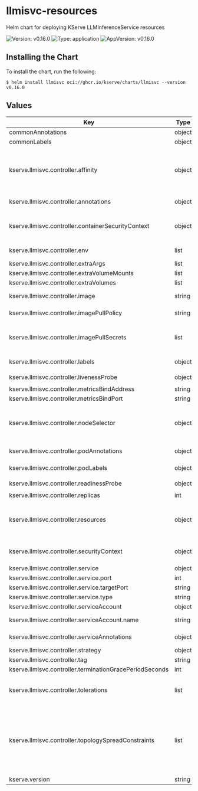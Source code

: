 # llmisvc-resources

Helm chart for deploying KServe LLMInferenceService resources

![Version: v0.16.0](https://img.shields.io/badge/Version-v0.16.0-informational?style=flat-square) ![Type: application](https://img.shields.io/badge/Type-application-informational?style=flat-square) ![AppVersion: v0.16.0](https://img.shields.io/badge/AppVersion-v0.16.0-informational?style=flat-square)

## Installing the Chart

To install the chart, run the following:

```console
$ helm install llmisvc oci://ghcr.io/kserve/charts/llmisvc --version v0.16.0
```

## Values

| Key | Type | Default | Description |
|-----|------|---------|-------------|
| commonAnnotations | object | `{}` | Common annotations to add to all resources |
| commonLabels | object | `{}` | Common labels to add to all resources |
| kserve.llmisvc.controller.affinity | object | `{}` | A Kubernetes Affinity, if required For more information, see [Affinity v1 core](https://kubernetes.io/docs/reference/generated/kubernetes-api/v1.27/#affinity-v1-core)  For example:   affinity:     nodeAffinity:      requiredDuringSchedulingIgnoredDuringExecution:        nodeSelectorTerms:        - matchExpressions:          - key: foo.bar.com/role            operator: In            values:            - master |
| kserve.llmisvc.controller.annotations | object | `{}` | Optional additional annotations to add to the controller deployment |
| kserve.llmisvc.controller.containerSecurityContext | object | `{"allowPrivilegeEscalation":false,"capabilities":{"drop":["ALL"]},"privileged":false,"readOnlyRootFilesystem":true,"runAsNonRoot":true,"runAsUser":1000,"seccompProfile":{"type":"RuntimeDefault"}}` | Container Security Context to be set on the controller component container For more information, see [Configure a Security Context for a Pod or Container](https://kubernetes.io/docs/tasks/configure-pod-container/security-context/) |
| kserve.llmisvc.controller.env | list | `[]` | Environment variables to be set on the controller container |
| kserve.llmisvc.controller.extraArgs | list | `[]` | Additional command line arguments |
| kserve.llmisvc.controller.extraVolumeMounts | list | `[]` | Additional volume mounts |
| kserve.llmisvc.controller.extraVolumes | list | `[]` | Additional volumes to be mounted |
| kserve.llmisvc.controller.image | string | `"kserve/llmisvc-controller"` | KServe LLM ISVC controller manager container image |
| kserve.llmisvc.controller.imagePullPolicy | string | `"IfNotPresent"` | Specifies when to pull controller image from registry |
| kserve.llmisvc.controller.imagePullSecrets | list | `[]` | Reference to one or more secrets to be used when pulling images For more information, see [Pull an Image from a Private Registry](https://kubernetes.io/docs/tasks/configure-pod-container/pull-image-private-registry/)  For example:  imagePullSecrets:    - name: "image-pull-secret" |
| kserve.llmisvc.controller.labels | object | `{}` | Optional additional labels to add to the controller deployment |
| kserve.llmisvc.controller.livenessProbe | object | `{"enabled":true,"failureThreshold":5,"httpGet":{"path":"/healthz","port":8081},"initialDelaySeconds":30,"periodSeconds":10,"timeoutSeconds":5}` | Liveness probe configuration |
| kserve.llmisvc.controller.metricsBindAddress | string | `"127.0.0.1"` | Metrics bind address |
| kserve.llmisvc.controller.metricsBindPort | string | `"8443"` | Metrics bind port |
| kserve.llmisvc.controller.nodeSelector | object | `{}` | The nodeSelector on Pods tells Kubernetes to schedule Pods on the nodes with matching labels For more information, see [Assigning Pods to Nodes](https://kubernetes.io/docs/concepts/scheduling-eviction/assign-pod-node/)  For example:   nodeSelector:     kubernetes.io/arch: amd64 |
| kserve.llmisvc.controller.podAnnotations | object | `{}` | Optional additional annotations to add to the controller Pods |
| kserve.llmisvc.controller.podLabels | object | `{}` | Optional additional labels to add to the controller Pods |
| kserve.llmisvc.controller.readinessProbe | object | `{"enabled":true,"failureThreshold":5,"httpGet":{"path":"/readyz","port":8081},"initialDelaySeconds":30,"periodSeconds":5,"timeoutSeconds":5}` | Readiness probe configuration |
| kserve.llmisvc.controller.replicas | int | `1` | Number of replicas for the controller deployment |
| kserve.llmisvc.controller.resources | object | `{"limits":{"cpu":"100m","memory":"300Mi"},"requests":{"cpu":"100m","memory":"300Mi"}}` | Resources to provide to the llmisvc controller pod  For example:  resources:    limits:      cpu: 100m      memory: 300Mi    requests:      cpu: 100m      memory: 300Mi  For more information, see [Resource Management for Pods and Containers](https://kubernetes.io/docs/concepts/configuration/manage-resources-containers/) |
| kserve.llmisvc.controller.securityContext | object | `{"runAsNonRoot":true,"seccompProfile":{"type":"RuntimeDefault"}}` | Pod Security Context For more information, see [Configure a Security Context for a Pod or Container](https://kubernetes.io/docs/tasks/configure-pod-container/security-context/) |
| kserve.llmisvc.controller.service | object | `{"port":8443,"targetPort":"metrics","type":"ClusterIP"}` | Service configuration |
| kserve.llmisvc.controller.service.port | int | `8443` | Service port for metrics |
| kserve.llmisvc.controller.service.targetPort | string | `"metrics"` | Service target port |
| kserve.llmisvc.controller.service.type | string | `"ClusterIP"` | Service type |
| kserve.llmisvc.controller.serviceAccount | object | `{"name":""}` | Service account configuration |
| kserve.llmisvc.controller.serviceAccount.name | string | `""` | Name of the service account to use If not set, a name is generated using the deployment name |
| kserve.llmisvc.controller.serviceAnnotations | object | `{}` | Optional additional annotations to add to the controller service |
| kserve.llmisvc.controller.strategy | object | `{"rollingUpdate":{"maxSurge":1,"maxUnavailable":0},"type":"RollingUpdate"}` | Deployment strategy |
| kserve.llmisvc.controller.tag | string | `"v0.16.0"` | KServe LLM ISVC controller container image tag |
| kserve.llmisvc.controller.terminationGracePeriodSeconds | int | `10` | Termination grace period in seconds |
| kserve.llmisvc.controller.tolerations | list | `[]` | A list of Kubernetes Tolerations, if required For more information, see [Toleration v1 core](https://kubernetes.io/docs/reference/generated/kubernetes-api/v1.27/#toleration-v1-core)  For example:   tolerations:   - key: foo.bar.com/role     operator: Equal     value: master     effect: NoSchedule |
| kserve.llmisvc.controller.topologySpreadConstraints | list | `[]` | A list of Kubernetes TopologySpreadConstraints, if required For more information, see [Topology spread constraint v1 core](https://kubernetes.io/docs/reference/generated/kubernetes-api/v1.27/#topologyspreadconstraint-v1-core)  For example:   topologySpreadConstraints:   - maxSkew: 2     topologyKey: topology.kubernetes.io/zone     whenUnsatisfiable: ScheduleAnyway     labelSelector:       matchLabels:         app.kubernetes.io/instance: llmisvc-controller-manager         app.kubernetes.io/component: controller |
| kserve.version | string | `"v0.16.0"` | Version of KServe LLM ISVC components |
